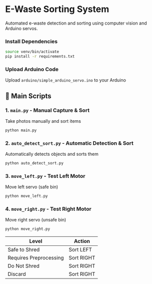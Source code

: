 # E-Waste Sorting System

Automated e-waste detection and sorting using computer vision and Arduino servos.


### Install Dependencies
```bash
source venv/bin/activate
pip install -r requirements.txt
```

### Upload Arduino Code
Upload `arduino/simple_arduino_servo.ino` to your Arduino

## 📁 Main Scripts

### 1. `main.py` - Manual Capture & Sort
Take photos manually and sort items
```bash
python main.py
```

### 2. `auto_detect_sort.py` - Automatic Detection & Sort
Automatically detects objects and sorts them
```bash
python auto_detect_sort.py
```

### 3. `move_left.py` - Test Left Motor
Move left servo (safe bin)
```bash
python move_left.py
```

### 4. `move_right.py` - Test Right Motor
Move right servo (unsafe bin)
```bash
python move_right.py
```

| Level | Action |
|-------|--------|
| Safe to Shred | Sort LEFT |
| Requires Preprocessing | Sort RIGHT |
| Do Not Shred | Sort RIGHT |
| Discard | Sort RIGHT |
